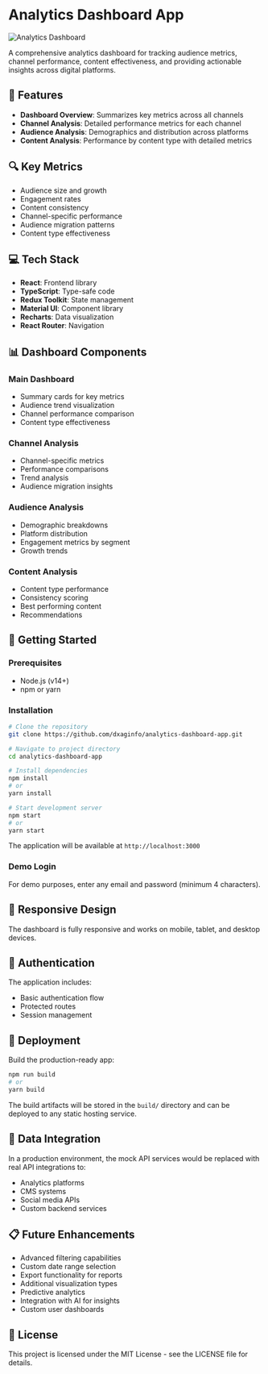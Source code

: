 # Analytics Dashboard App

![Analytics Dashboard](https://via.placeholder.com/800x400?text=Analytics+Dashboard)

A comprehensive analytics dashboard for tracking audience metrics, channel performance, content effectiveness, and providing actionable insights across digital platforms.

## 🚀 Features

- **Dashboard Overview**: Summarizes key metrics across all channels
- **Channel Analysis**: Detailed performance metrics for each channel
- **Audience Analysis**: Demographics and distribution across platforms
- **Content Analysis**: Performance by content type with detailed metrics

## 🔍 Key Metrics

- Audience size and growth
- Engagement rates
- Content consistency
- Channel-specific performance
- Audience migration patterns
- Content type effectiveness

## 💻 Tech Stack

- **React**: Frontend library
- **TypeScript**: Type-safe code
- **Redux Toolkit**: State management
- **Material UI**: Component library
- **Recharts**: Data visualization
- **React Router**: Navigation

## 📊 Dashboard Components

### Main Dashboard
- Summary cards for key metrics
- Audience trend visualization
- Channel performance comparison
- Content type effectiveness

### Channel Analysis
- Channel-specific metrics
- Performance comparisons
- Trend analysis
- Audience migration insights

### Audience Analysis
- Demographic breakdowns
- Platform distribution
- Engagement metrics by segment
- Growth trends

### Content Analysis
- Content type performance
- Consistency scoring
- Best performing content
- Recommendations

## 🔧 Getting Started

### Prerequisites

- Node.js (v14+)
- npm or yarn

### Installation

```bash
# Clone the repository
git clone https://github.com/dxaginfo/analytics-dashboard-app.git

# Navigate to project directory
cd analytics-dashboard-app

# Install dependencies
npm install
# or
yarn install

# Start development server
npm start
# or
yarn start
```

The application will be available at `http://localhost:3000`

### Demo Login

For demo purposes, enter any email and password (minimum 4 characters).

## 📱 Responsive Design

The dashboard is fully responsive and works on mobile, tablet, and desktop devices.

## 🔐 Authentication

The application includes:
- Basic authentication flow
- Protected routes
- Session management

## 🚀 Deployment

Build the production-ready app:

```bash
npm run build
# or
yarn build
```

The build artifacts will be stored in the `build/` directory and can be deployed to any static hosting service.

## 🔄 Data Integration

In a production environment, the mock API services would be replaced with real API integrations to:

- Analytics platforms
- CMS systems
- Social media APIs
- Custom backend services

## 📋 Future Enhancements

- Advanced filtering capabilities
- Custom date range selection
- Export functionality for reports
- Additional visualization types
- Predictive analytics
- Integration with AI for insights
- Custom user dashboards

## 📄 License

This project is licensed under the MIT License - see the LICENSE file for details.
